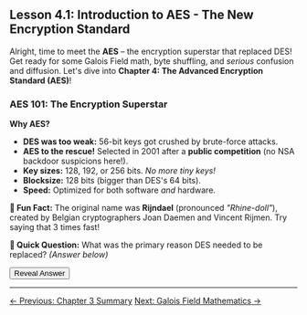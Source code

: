 ## Lesson 4.1: Introduction to AES - The New Encryption Standard

Alright, time to meet the **AES** – the encryption superstar that replaced DES! Get ready for some Galois Field math, byte shuffling, and *serious* confusion and diffusion. Let's dive into **Chapter 4: The Advanced Encryption Standard (AES)**!

### AES 101: The Encryption Superstar

**Why AES?**

- **DES was too weak:** 56-bit keys got crushed by brute-force attacks.
- **AES to the rescue!** Selected in 2001 after a **public competition** (no NSA backdoor suspicions here!).
- **Key sizes:** 128, 192, or 256 bits. *No more tiny keys!*
- **Blocksize:** 128 bits (bigger than DES's 64 bits).
- **Speed:** Optimized for both software *and* hardware.

**📜 Fun Fact:** The original name was **Rijndael** (pronounced *"Rhine-doll"*), created by Belgian cryptographers Joan Daemen and Vincent Rijmen. Try saying that 3 times fast!

**🤔 Quick Question:** What was the primary reason DES needed to be replaced?
*(Answer below)*

<button onclick="revealAnswer('desWeakAnswer', this)">Reveal Answer</button>
<span id="desWeakAnswer" style="display: none;">
*(Answer: DES had too small a key size (56 bits) making it vulnerable to brute-force attacks.)*
</span>

---

<div class="page-navigation">
    <a href="../ch03/ch03_summary.html" class="prev">← Previous: Chapter 3 Summary</a>
    <a href="ch04_math.html" class="next">Next: Galois Field Mathematics →</a>
</div>

<script src="../scripts/main.js"></script>